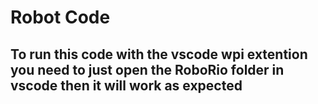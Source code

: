 # Robot Code

## To run this code with the vscode wpi extention you need to just open the RoboRio folder in vscode then it will work as expected
